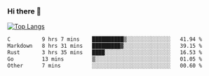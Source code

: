 ### Hi there 👋

<!--
**3Xpl0it3r/3Xpl0it3r** is a ✨ _special_ ✨ repository because its `README.md` (this file) appears on your GitHub profile.

Here are some ideas to get you started:

- 🔭 I’m currently working on ...
- 🌱 I’m currently learning ...
- 👯 I’m looking to collaborate on ...
- 🤔 I’m looking for help with ...
- 💬 Ask me about ...
- 📫 How to reach me: ...
- 😄 Pronouns: ...
- ⚡ Fun fact: ...
-->


[![Top Langs](https://github-readme-stats.vercel.app/api/top-langs/?username=3Xpl0it3r&layout=compact)](https://github.com/3Xpl0it3r/3Xpl0it3r)

<!--START_SECTION:waka-->

```txt
C          9 hrs 7 mins    ██████████▒░░░░░░░░░░░░░░   41.94 %
Markdown   8 hrs 31 mins   █████████▓░░░░░░░░░░░░░░░   39.15 %
Rust       3 hrs 35 mins   ████░░░░░░░░░░░░░░░░░░░░░   16.53 %
Go         13 mins         ▒░░░░░░░░░░░░░░░░░░░░░░░░   01.05 %
Other      7 mins          ░░░░░░░░░░░░░░░░░░░░░░░░░   00.60 %
```

<!--END_SECTION:waka-->
